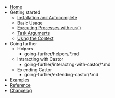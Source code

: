 - [Home](index.md)
- Getting started
    - [Installation and Autocomplete](getting-started/installation.md)
    - [Basic Usage](getting-started/basic-usage.md)
    - [Executing Processes with `run()`](getting-started/run.md)
    - [Task Arguments](getting-started/arguments.md)
    - [Using the Context](getting-started/context.md)
- Going further
    - Helpers
        - going-further/helpers/*.md
    - Interacting with Castor
        - going-further/interacting-with-castor/*.md
    - Extending Castor
        - going-further/extending-castor/*.md
- [Examples](examples.md)
- [Reference](reference.md)
- [Changelog](changelog.md)
